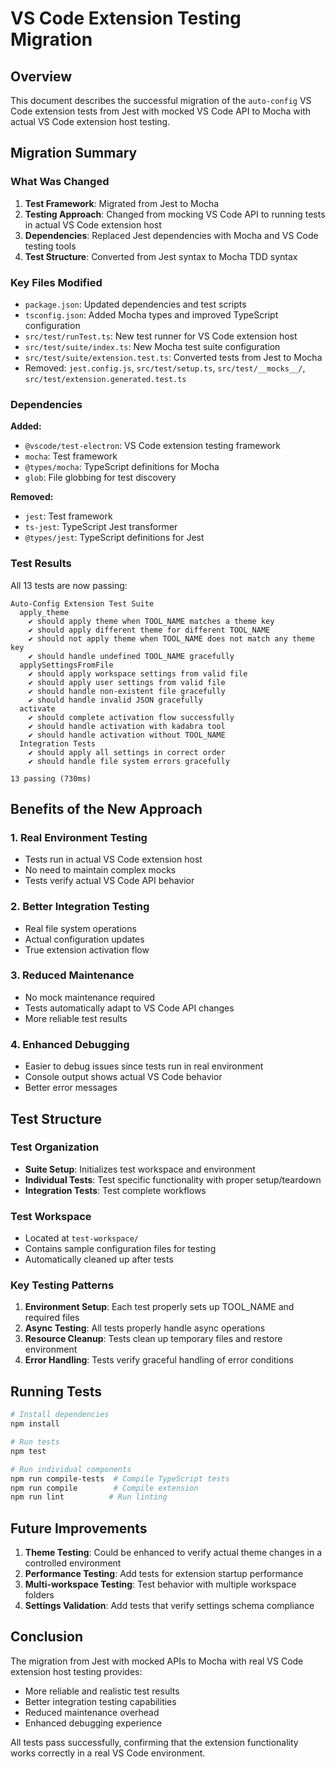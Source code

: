 # VS Code Extension Testing Migration

## Overview

This document describes the successful migration of the `auto-config` VS Code extension tests from Jest with mocked VS Code API to Mocha with actual VS Code extension host testing.

## Migration Summary

### What Was Changed

1. **Test Framework**: Migrated from Jest to Mocha
2. **Testing Approach**: Changed from mocking VS Code API to running tests in actual VS Code extension host
3. **Dependencies**: Replaced Jest dependencies with Mocha and VS Code testing tools
4. **Test Structure**: Converted from Jest syntax to Mocha TDD syntax

### Key Files Modified

- `package.json`: Updated dependencies and test scripts
- `tsconfig.json`: Added Mocha types and improved TypeScript configuration
- `src/test/runTest.ts`: New test runner for VS Code extension host
- `src/test/suite/index.ts`: New Mocha test suite configuration
- `src/test/suite/extension.test.ts`: Converted tests from Jest to Mocha
- Removed: `jest.config.js`, `src/test/setup.ts`, `src/test/__mocks__/`, `src/test/extension.generated.test.ts`

### Dependencies

**Added:**
- `@vscode/test-electron`: VS Code extension testing framework
- `mocha`: Test framework
- `@types/mocha`: TypeScript definitions for Mocha
- `glob`: File globbing for test discovery

**Removed:**
- `jest`: Test framework
- `ts-jest`: TypeScript Jest transformer
- `@types/jest`: TypeScript definitions for Jest

### Test Results

All 13 tests are now passing:

```
Auto-Config Extension Test Suite
  apply_theme
    ✔ should apply theme when TOOL_NAME matches a theme key
    ✔ should apply different theme for different TOOL_NAME
    ✔ should not apply theme when TOOL_NAME does not match any theme key
    ✔ should handle undefined TOOL_NAME gracefully
  applySettingsFromFile
    ✔ should apply workspace settings from valid file
    ✔ should apply user settings from valid file
    ✔ should handle non-existent file gracefully
    ✔ should handle invalid JSON gracefully
  activate
    ✔ should complete activation flow successfully
    ✔ should handle activation with kadabra tool
    ✔ should handle activation without TOOL_NAME
  Integration Tests
    ✔ should apply all settings in correct order
    ✔ should handle file system errors gracefully

13 passing (730ms)
```

## Benefits of the New Approach

### 1. **Real Environment Testing**
- Tests run in actual VS Code extension host
- No need to maintain complex mocks
- Tests verify actual VS Code API behavior

### 2. **Better Integration Testing**
- Real file system operations
- Actual configuration updates
- True extension activation flow

### 3. **Reduced Maintenance**
- No mock maintenance required
- Tests automatically adapt to VS Code API changes
- More reliable test results

### 4. **Enhanced Debugging**
- Easier to debug issues since tests run in real environment
- Console output shows actual VS Code behavior
- Better error messages

## Test Structure

### Test Organization
- **Suite Setup**: Initializes test workspace and environment
- **Individual Tests**: Test specific functionality with proper setup/teardown
- **Integration Tests**: Test complete workflows

### Test Workspace
- Located at `test-workspace/`
- Contains sample configuration files for testing
- Automatically cleaned up after tests

### Key Testing Patterns

1. **Environment Setup**: Each test properly sets up TOOL_NAME and required files
2. **Async Testing**: All tests properly handle async operations
3. **Resource Cleanup**: Tests clean up temporary files and restore environment
4. **Error Handling**: Tests verify graceful handling of error conditions

## Running Tests

```bash
# Install dependencies
npm install

# Run tests
npm test

# Run individual components
npm run compile-tests  # Compile TypeScript tests
npm run compile        # Compile extension
npm run lint          # Run linting
```

## Future Improvements

1. **Theme Testing**: Could be enhanced to verify actual theme changes in a controlled environment
2. **Performance Testing**: Add tests for extension startup performance
3. **Multi-workspace Testing**: Test behavior with multiple workspace folders
4. **Settings Validation**: Add tests that verify settings schema compliance

## Conclusion

The migration from Jest with mocked APIs to Mocha with real VS Code extension host testing provides:
- More reliable and realistic test results
- Better integration testing capabilities
- Reduced maintenance overhead
- Enhanced debugging experience

All tests pass successfully, confirming that the extension functionality works correctly in a real VS Code environment.
